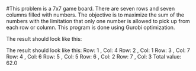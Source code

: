 #This problem is a 7x7 game board. There are seven rows and seven columns filled with numbers. The objective is to maximize the sum of the numbers with the limitation that only one number is allowed to pick up from each row or column. This program is done using Gurobi optimization. 

The result should look like this:

The result should look like this:
    Row:  1 , Col:  4
    Row:  2 , Col:  1
    Row:  3 , Col:  7
    Row:  4 , Col:  6
    Row:  5 , Col:  5
    Row:  6 , Col:  2
    Row:  7 , Col:  3
    Total value:  62.0
